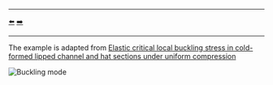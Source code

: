 ***
[⬅️](../001/README.md "Previous example")
[➡️](../003/README.md "Next example")
***

The example is adapted from [Elastic critical local buckling stress in cold-formed lipped channel and hat
sections under uniform compression](https://doi.org/10.1016/j.tws.2023.111064)

![Buckling mode](buckling_mode.gif)
